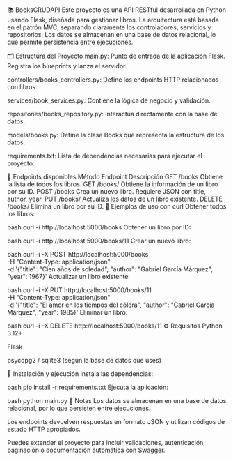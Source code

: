 📚 BooksCRUDAPI
Este proyecto es una API RESTful desarrollada en Python usando Flask, diseñada para gestionar libros. La arquitectura está basada en el patrón MVC, separando claramente los controladores, servicios y repositorios. Los datos se almacenan en una base de datos relacional, lo que permite persistencia entre ejecuciones.

🗂️ Estructura del Proyecto
main.py: Punto de entrada de la aplicación Flask. Registra los blueprints y lanza el servidor.

controllers/books_controllers.py: Define los endpoints HTTP relacionados con libros.

services/book_services.py: Contiene la lógica de negocio y validación.

repositories/books_repository.py: Interactúa directamente con la base de datos.

models/books.py: Define la clase Books que representa la estructura de los datos.

requirements.txt: Lista de dependencias necesarias para ejecutar el proyecto.

🔗 Endpoints disponibles
Método	Endpoint	Descripción
GET	/books	Obtiene la lista de todos los libros.
GET	/books/<id>	Obtiene la información de un libro por su ID.
POST	/books	Crea un nuevo libro. Requiere JSON con title, author, year.
PUT	/books/<id>	Actualiza los datos de un libro existente.
DELETE	/books/<id>	Elimina un libro por su ID.
🧪 Ejemplos de uso con curl
Obtener todos los libros:

bash
curl -i http://localhost:5000/books
Obtener un libro por ID:

bash
curl -i http://localhost:5000/books/11
Crear un nuevo libro:

bash
curl -i -X POST http://localhost:5000/books \
  -H "Content-Type: application/json" \
  -d '{"title": "Cien años de soledad", "author": "Gabriel García Márquez", "year": 1967}'
Actualizar un libro existente:

bash
curl -i -X PUT http://localhost:5000/books/11 \
  -H "Content-Type: application/json" \
  -d '{"title": "El amor en los tiempos del cólera", "author": "Gabriel García Márquez", "year": 1985}'
Eliminar un libro:

bash
curl -i -X DELETE http://localhost:5000/books/11
⚙️ Requisitos
Python 3.12+

Flask

psycopg2 / sqlite3 (según la base de datos que uses)

🚀 Instalación y ejecución
Instala las dependencias:


bash
pip install -r requirements.txt
Ejecuta la aplicación:

bash
python main.py
📝 Notas
Los datos se almacenan en una base de datos relacional, por lo que persisten entre ejecuciones.

Los endpoints devuelven respuestas en formato JSON y utilizan códigos de estado HTTP apropiados.

Puedes extender el proyecto para incluir validaciones, autenticación, paginación o documentación automática con Swagger.
